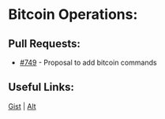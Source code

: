 [gist]:https://gist.github.com/anonhostpi/97d4bb3e9535c92b8173fae704b76264#file-_topics-0011-cmds-0003-bitcoin-md
[source]:https://github.com/anonhostpi/AUTOGPT.TRACKERS/blob/main/TOPICS/0011.CMDS/0003.BITCOIN.md
# Bitcoin Operations:
## Pull Requests:
- [#749][749] - Proposal to add bitcoin commands

## Useful Links:
[Gist][gist] | [Alt][source]

[749]:https://github.com/Significant-Gravitas/Auto-GPT/issues/749